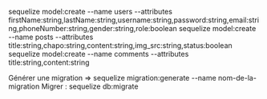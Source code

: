 sequelize model:create --name users --attributes firstName:string,lastName:string,username:string,password:string,email:string,phoneNumber:string,gender:string,role:boolean
sequelize model:create --name posts --attributes title:string,chapo:string,content:string,img_src:string,status:boolean
sequelize model:create --name comments --attributes title:string,content:string

Générer une migration => sequelize migration:generate --name nom-de-la-migration
Migrer : sequelize db:migrate
